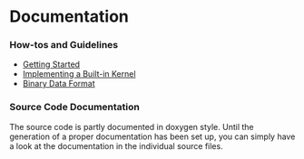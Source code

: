 <!--
Copyright 2021 The DAPHNE Consortium

Licensed under the Apache License, Version 2.0 (the "License");
you may not use this file except in compliance with the License.
You may obtain a copy of the License at

    http://www.apache.org/licenses/LICENSE-2.0

Unless required by applicable law or agreed to in writing, software
distributed under the License is distributed on an "AS IS" BASIS,
WITHOUT WARRANTIES OR CONDITIONS OF ANY KIND, either express or implied.
See the License for the specific language governing permissions and
limitations under the License.
-->

# Documentation

### How-tos and Guidelines

- [Getting Started](https://gitlab.know-center.tugraz.at/daphne/prototype/-/blob/master/doc/GettingStarted.md)
- [Implementing a Built-in Kernel](https://gitlab.know-center.tugraz.at/daphne/prototype/-/blob/master/doc/ImplementBuiltinKernel.md)
- [Binary Data Format](https://gitlab.know-center.tugraz.at/daphne/prototype/-/blob/master/doc/BinaryFormat.md)

### Source Code Documentation

The source code is partly documented in doxygen style.
Until the generation of a proper documentation has been set up, you can simply have a look at the documentation in the individual source files.
